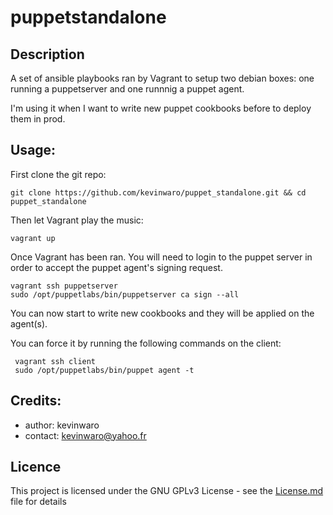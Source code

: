 # puppetstandalone

## Description

A set of ansible playbooks ran by Vagrant to setup two debian boxes: one running a puppetserver and one runnnig a puppet agent.

I'm using it when I want to write new puppet cookbooks before to deploy them in prod.

## Usage: 

First clone the git repo:

    git clone https://github.com/kevinwaro/puppet_standalone.git && cd puppet_standalone

Then let Vagrant play the music:

    vagrant up
    
Once Vagrant has been ran. You will need to login to the puppet server in order to accept the puppet agent's signing request.

    vagrant ssh puppetserver
    sudo /opt/puppetlabs/bin/puppetserver ca sign --all
    
You can now start to write new cookbooks and they will be applied on the agent(s).

You can force it by running the following commands on the client:
    
     vagrant ssh client
     sudo /opt/puppetlabs/bin/puppet agent -t
     
## Credits:

* author: kevinwaro 
* contact: kevinwaro@yahoo.fr

## Licence

This project is licensed under the GNU GPLv3 License - see the [License.md](License.md) file for details
